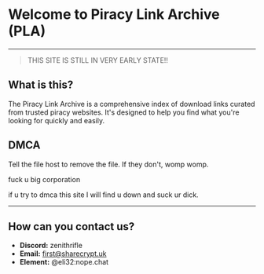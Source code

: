 # Welcome to Piracy Link Archive (PLA)
---

> THIS SITE IS STILL IN VERY EARLY STATE!!



## What is this?

The Piracy Link Archive is a comprehensive index of download links curated from trusted piracy websites. It's designed to help you find what you're looking for quickly and easily.

## DMCA

Tell the file host to remove the file. If they don't, womp womp.

fuck u big corporation

if u try to dmca this site I will find u down and suck ur dick.

---

## How can you contact us?

- **Discord:** zenithrifle
- **Email:** first@sharecrypt.uk
- **Element:** @eli32:nope.chat
